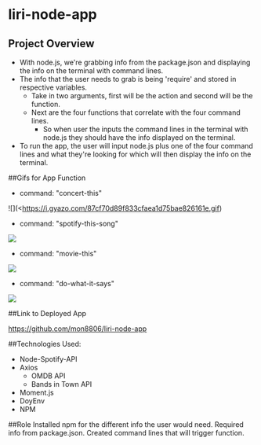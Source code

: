 # liri-node-app

## Project Overview

*  With node.js, we're grabbing info from the package.json and displaying the info on the terminal with command lines.
*  The info that the user needs to grab is being 'require' and stored in respective variables.
    *  Take in two arguments, first will be the action and second will be the function.
    *  Next are the four functions that correlate with the four command lines.
        *  So when user the inputs the command lines in the terminal with node.js they should have the info displayed on the terminal.
*  To run the app, the user will input node.js plus one of the four command lines and what they're looking for which will then display the info on the terminal.

##Gifs for App Function

* command: "concert-this"

![](<https://i.gyazo.com/87cf70d89f833cfaea1d75bae826161e.gif) 

* command: "spotify-this-song"

![](https://i.gyazo.com/36e527754b53aeab1626faea6a5562f5.gif)

* command: "movie-this"

![](https://i.gyazo.com/d2482920ef8f2cfd76f943aa7f42b148.gif)

* command: "do-what-it-says"

![](https://i.gyazo.com/87cf70d89f833cfaea1d75bae826161e.gif)


##Link to Deployed App

https://github.com/mon8806/liri-node-app

##Technologies Used:
* Node-Spotify-API
* Axios
    * OMDB API
    * Bands in Town API
* Moment.js
* DoyEnv
* NPM

##Role
Installed npm for the different info the user would need. Required info from package.json. Created command lines that will trigger function.



